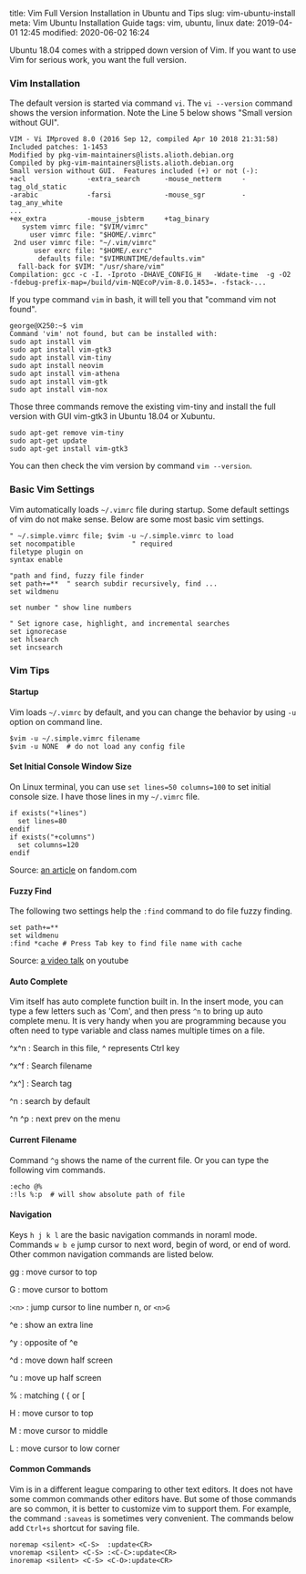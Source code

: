 title: Vim Full Version Installation in Ubuntu and Tips
slug: vim-ubuntu-install
meta: Vim Ubuntu Installation Guide
tags: vim, ubuntu, linux
date: 2019-04-01 12:45
modified: 2020-06-02 16:24


Ubuntu 18.04 comes with a stripped down version of Vim. If you want to use Vim for 
serious work, you want the full version. 

### Vim Installation

The default version is started via command `vi`. The `vi --version` command shows 
the version information. Note the Line 5 below shows "Small version without GUI". 

```
VIM - Vi IMproved 8.0 (2016 Sep 12, compiled Apr 10 2018 21:31:58)
Included patches: 1-1453
Modified by pkg-vim-maintainers@lists.alioth.debian.org
Compiled by pkg-vim-maintainers@lists.alioth.debian.org
Small version without GUI.  Features included (+) or not (-):
+acl               -extra_search      -mouse_netterm     -tag_old_static
-arabic            -farsi             -mouse_sgr         -tag_any_white
...
+ex_extra          -mouse_jsbterm     +tag_binary 
   system vimrc file: "$VIM/vimrc"
     user vimrc file: "$HOME/.vimrc"
 2nd user vimrc file: "~/.vim/vimrc"
      user exrc file: "$HOME/.exrc"
       defaults file: "$VIMRUNTIME/defaults.vim"
  fall-back for $VIM: "/usr/share/vim"
Compilation: gcc -c -I. -Iproto -DHAVE_CONFIG_H   -Wdate-time  -g -O2 
-fdebug-prefix-map=/build/vim-NQEcoP/vim-8.0.1453=. -fstack-...

```

If you type command `vim` in bash, it will tell you that "command vim not found". 

```
george@X250:~$ vim
Command 'vim' not found, but can be installed with:
sudo apt install vim
sudo apt install vim-gtk3
sudo apt install vim-tiny
sudo apt install neovim
sudo apt install vim-athena
sudo apt install vim-gtk
sudo apt install vim-nox
```

Those three commands remove the existing vim-tiny and install the full version with GUI
vim-gtk3 in Ubuntu 18.04 or Xubuntu. 

```
sudo apt-get remove vim-tiny
sudo apt-get update
sudo apt-get install vim-gtk3
```

You can then check the vim version by command `vim --version`. 

### Basic Vim Settings

Vim automatically loads `~/.vimrc` file during startup. Some default settings of vim 
do not make sense. Below are some most basic vim settings. 

```
" ~/.simple.vimrc file; $vim -u ~/.simple.vimrc to load
set nocompatible              " required
filetype plugin on
syntax enable

"path and find, fuzzy file finder
set path+=**  " search subdir recursively, find ...
set wildmenu

set number " show line numbers

" Set ignore case, highlight, and incremental searches
set ignorecase
set hlsearch
set incsearch

```

### Vim Tips

#### Startup

Vim loads `~/.vimrc` by default, and you can change the behavior by using `-u` option on 
command line.

```
$vim -u ~/.simple.vimrc filename
$vim -u NONE  # do not load any config file
```

#### Set Initial Console Window Size

On Linux terminal, you can use `set lines=50 columns=100` to set initial console size. 
I have those lines in my `~/.vimrc` file. 

```
if exists("+lines")
  set lines=80
endif
if exists("+columns")
  set columns=120
endif
```

Source: [an article](https://vim.fandom.com/wiki/Maximize_or_set_initial_window_size) on fandom.com


#### Fuzzy Find

The following two settings help the `:find` command to do file fuzzy finding. 

```
set path+=**
set wildmenu
:find *cache # Press Tab key to find file name with cache
```

Source: [a video talk](https://youtu.be/XA2WjJbmmoM) on youtube

#### Auto Complete

Vim itself has auto complete function built in. In the insert mode, you can type a 
few letters such as 'Com', and then press `^n` to bring up auto complete menu. It 
is very handy when you are programming because you often need to type variable and 
class names multiple times on a file. 

^x^n
: Search in this file, ^ represents Ctrl key 

^x^f
: Search filename

^x^]
: Search tag

^n
: search by default

^n  ^p
: next prev on the menu

#### Current Filename

Command `^g` shows the name of the current file. Or you can type the following vim 
commands. 

```
:echo @%
:!ls %:p  # will show absolute path of file
```

#### Navigation

Keys `h j k l` are the basic navigation commands in noraml mode. Commands `w b e` 
jump cursor to next word, begin of word, or end of word. Other common navigation 
commands are listed below. 

gg
: move cursor to top

G
: move cursor to bottom

:`<n>`
: jump cursor to line number n, or `<n>G`

^e
: show an extra line

^y
: opposite of ^e

^d
: move down half screen

^u
: move up half screen

%
: matching ( { or [

H
: move cursor to top

M
: move cursor to middle

L
: move cursor to low corner

#### Common Commands

Vim is in a different league comparing to other text editors. It does not have 
some common commands other editors have. But some of those commands are so 
common, it is better to customize vim to support them. For example, the 
command `:saveas` is sometimes very convenient. The commands below add 
`Ctrl+s` shortcut for saving file.  

```
noremap <silent> <C-S>  :update<CR>
vnoremap <silent> <C-S> :<C-C>:update<CR>
inoremap <silent> <C-S> <C-O>:update<CR>
```

